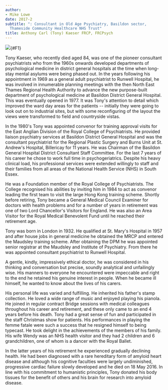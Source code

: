 ```yaml
---
author:
- Mike Lowe
date: 2017-2
subtitle: ": Consultant in Old Age Psychiatry, Basildon sector,
  Thameside Community Healthcare NHS Trust"
title: Anthony Carl (Tony) Kaeser FRCP, FRCPsych
---
```


![](58f1){#F1}

Tony Kaeser, who recently died aged 84, was one of the pioneer
consultant psychiatrists who from the 1960s onwards developed
departments of psychological medicine in district general hospitals at
the time when long-stay mental asylums were being phased out. In the
years following his appointment in 1969 as a general adult psychiatrist
to Runwell Hospital, he was involved in innumerable planning meetings
with the then North East Thames Regional Health Authority to advance the
new purpose-built department of psychological medicine at Basildon
District General Hospital. This was eventually opened in 1977. It was
Tony\'s attention to detail which improved the ward day areas for the
patients -- initially they were going to look out on to industrial
sites, but with some reconfiguring of the layout the views were
transformed to field and countryside vistas.

In the 1980\'s Tony was appointed convenor for training approval visits
for the East Anglian Division of the Royal College of Psychiatrists. He
provided liaison psychiatry services at Basildon District General
Hospital and was the consultant psychiatrist for the Regional Plastic
Surgery and Burns Unit at St. Andrew\'s Hospital, Billericay for 11
years. He was Chairman of the Basildon General Hospital District
Consultant Staff Committee. For the last 7 years of his career he chose
to work full time in psychogeriatrics. Despite his heavy clinical load,
his professional services were extended willingly to staff and their
families from all areas of the National Health Service (NHS) in South
Essex.

He was a Foundation member of the Royal College of Psychiatrists. The
College recognised his abilities by inviting him in 1984 to act as
convenor leading the first team to visit the large Hong Kong training
scheme. Shortly before retiring, Tony became a General Medical Council
Examiner for doctors with health problems and for a number of years in
retirement was one of two Lord Chancellor\'s Visitors for England. He
was also an Area Visitor for the Royal Medical Benevolent Fund until he
reached their retirement age.

Tony was born in London in 1932. He qualified at St. Mary\'s Hospital in
1957 and after house jobs in general medicine he obtained the MRCP and
entered the Maudsley training scheme. After obtaining the DPM he was
appointed senior registrar at the Maudsley and Institute of Psychiatry.
From there he was appointed consultant psychiatrist to Runwell Hospital.

A gentle, kindly, impressively ethical doctor, he was considered in his
thinking and conversation but precise, soundly analytical and
unfailingly wise. His manners to everyone he encountered were impeccable
and right to the end he retained his genuine interest in people. When he
became ill himself, he wanted to know about the lives of his carers.

His personal life was varied and fulfilling. He inherited his father\'s
stamp collection. He loved a wide range of music and enjoyed playing his
pianola. He joined in regular contract Bridge sessions with medical
colleagues throughout his career and retirement, and these only came to
an end 4 years before his death. Tony had a great sense of fun and
participated in the staff Christmas show for patients. His performances
in playing the femme fatale were such a success that he resigned himself
to being typecast. He took delight in the achievements of the members of
his family. His wife Wendy was an NHS health visitor and they had 2
children and 6 grandchildren, one of whom is a dancer with the Royal
Ballet.

In the latter years of his retirement he experienced gradually declining
health. He had been diagnosed with a rare hereditary form of amyloid
heart disease and although his cognitive faculties were largely
undiminished, progressive cardiac failure slowly developed and he died
on 18 May 2016. In line with his commitment to humanistic principles,
Tony donated his body tissues for the benefit of others and his brain
for research into amyloid disease.
